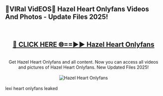 <h2>🔴VIRal VidEOS🔴 Hazel Heart Onlyfans Videos And Photos - Update Files 2025!</h2>
<br>
<div align="center">
<h2><a href="https://virallinks.top/odZfE0" rel="nofollow">🔴 CLICK HERE 🌐==►► Hazel Heart Onlyfans</a></h2>
<br>
Get Hazel Heart Onlyfans and all content. Now you can access all videos and pictures of Hazel Heart Onlyfans. New Updated Files 2025!
<br>
<br>
<a href="https://virallinks.top/odZfE0" rel="nofollow" data-target="animated-image.originalLink"><img src="https://i.imgur.com/dJHk4Zq.gif)" alt="Hazel Heart Onlyfans" style="max-width: 100%; display: inline-block;" data-target="animated-image.originalImage"></a>
</div>
<br>
lexi heart onlyfans leaked